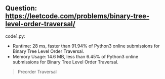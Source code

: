 ## Question: https://leetcode.com/problems/binary-tree-level-order-traversal/

code1.py:
* Runtime: 28 ms, faster than 91.94% of Python3 online submissions for Binary Tree Level Order Traversal.
* Memory Usage: 14.6 MB, less than 6.45% of Python3 online submissions for Binary Tree Level Order Traversal.
>Preorder Traversal